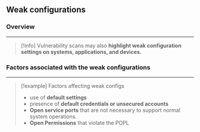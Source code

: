 ## Weak configurations 

### Overview 
---
>[!info]
>Vulnerability scans may also **highlight weak configuration settings on systems, applications, and devices.**

### Factors associated with the weak configurations 
---
>[!example] Factors affecting weak configs 
>- use of **default settings**
>- presence of **default credentials or unsecured accounts**
>- **Open service ports** that are not necessary to support normal system operations.
>- **Open Permissions** that violate the POPL 

